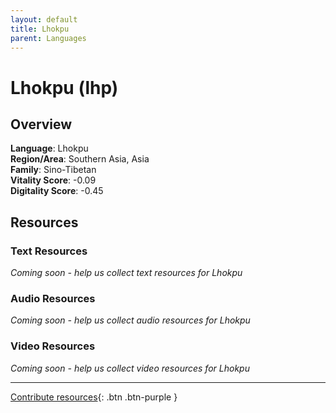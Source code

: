 ```yaml
---
layout: default
title: Lhokpu
parent: Languages
---
```


# Lhokpu (lhp)

## Overview

**Language**: Lhokpu  
**Region/Area**: Southern Asia, Asia  
**Family**: Sino-Tibetan  
**Vitality Score**: -0.09  
**Digitality Score**: -0.45  

## Resources

### Text Resources
*Coming soon - help us collect text resources for Lhokpu*

### Audio Resources
*Coming soon - help us collect audio resources for Lhokpu*

### Video Resources
*Coming soon - help us collect video resources for Lhokpu*

---

[Contribute resources](https://fairtrain.github.io/){: .btn .btn-purple }

